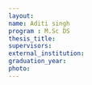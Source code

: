 ```yaml
---
layout:
name: Aditi singh
program : M.Sc DS
thesis_title: 
supervisors: 
external_institution: 
graduation_year: 
photo: 
---
```


